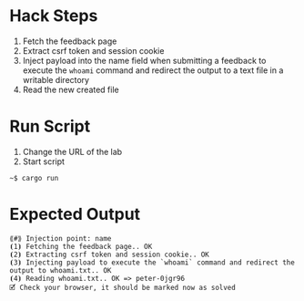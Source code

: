 # Hack Steps

1. Fetch the feedback page
2. Extract csrf token and session cookie
3. Inject payload into the name field when submitting a feedback to execute the `whoami` command and redirect the output to a text file in a writable directory
4. Read the new created file


# Run Script

1. Change the URL of the lab
2. Start script

```
~$ cargo run
```

# Expected Output

```
⟪#⟫ Injection point: name
⦗1⦘ Fetching the feedback page.. OK
⦗2⦘ Extracting csrf token and session cookie.. OK
⦗3⦘ Injecting payload to execute the `whoami` command and redirect the output to whoami.txt.. OK
⦗4⦘ Reading whoami.txt.. OK => peter-0jgr96
🗹 Check your browser, it should be marked now as solved
```
